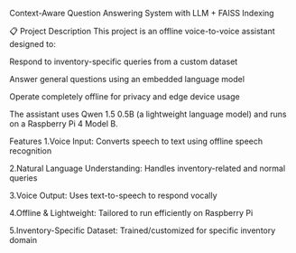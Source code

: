 Context-Aware Question Answering System with LLM + FAISS Indexing

📋 Project Description
This project is an offline voice-to-voice assistant designed to:

Respond to inventory-specific queries from a custom dataset

Answer general questions using an embedded language model

Operate completely offline for privacy and edge device usage

The assistant uses Qwen 1.5 0.5B (a lightweight language model) and runs on a Raspberry Pi 4 Model B.

Features
1.Voice Input: Converts speech to text using offline speech recognition

2.Natural Language Understanding: Handles inventory-related and normal queries

3.Voice Output: Uses text-to-speech to respond vocally

4.Offline & Lightweight: Tailored to run efficiently on Raspberry Pi

5.Inventory-Specific Dataset: Trained/customized for specific inventory domain
